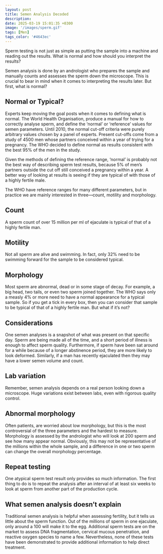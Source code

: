 ```yaml
---
layout: post
title: Semen Analysis Decoded
description: 
date: 2025-03-19 15:01:35 +0300
image: '/images/sperm.gif'
tags: [Men]
tags_color: '#4643ec'
---
```

Sperm testing is not just as simple as putting the sample into a machine and reading out the results. What is normal and how should you interpret the results?

Semen analysis is done by an andrologist who prepares the sample and manually counts and assesses the sperm down the microscope.  This is crucial to bear in mind when it comes to interpreting the results later. But first, what is normal?

## Normal or Typical?

Experts keep moving the goal posts when it comes to defining what is normal. The World Health Organisation, produce a manual for how to correctly analyse sperm, and define the ‘normal’ or ‘reference’ values for semen parameters. Until 2010, the normal cut-off criteria were purely arbitrary values chosen by a panel of experts. Present cut-offs come from a study of 4500 men whose partners conceived within a year of trying for a pregnancy. The WHO decided to define normal as results consistent with the best 95% of the men in the study.

Given the methods of defining the reference range, ‘normal’ is probably not the best way of describing sperm test results, because 5% of men’s partners outside the cut off still conceived a pregnancy within a year. A better way of looking at results is seeing if they are typical of with those of a highly fertile male.

The WHO have reference ranges for many different parameters, but in practice we are mainly interested in three—count, motility and morphology.

## Count

A sperm count of over 15 million per ml of ejaculate is typical of that of a highly fertile man.

## Motility

Not all sperm are alive and swimming. In fact, only 32% need to be swimming forward for the sample to be considered typical.

## Morphology

Most sperm are abnormal, dead or in some stage of decay. For example, a big head, two tails, or even two sperm joined together. The WHO says only a measly 4% or more need to have a normal appearance for a typical sample. So if you get a tick in every box, then you can consider that sample to be typical of that of a highly fertile man. But what if it’s not?

## Considerations

One semen analyses is a snapshot of what was present on that specific day. Sperm are being made all of the time, and a short period of illness is enough to affect sperm quality. Furthermore, if sperm have been sat around for a while because of a longer abstinence period, they are more likely to look deformed. Similarly, if a man has recently ejaculated then they may have a lower semen volume and count.  

## Lab variation

Remember, semen analysis depends on a real person looking down a microscope. Huge variations exist between labs, even with rigorous quality control.

## Abnormal morphology

Often patients, are worried about low morphology, but this is the most controversial of the three parameters and the hardest to measure. Morphology is assessed by the andrologist who will look at 200 sperm and see how many appear normal. Obviously, this may not be representative of the millions within the whole sample, and a difference in one or two sperm can change the overall morphology percentage.

## Repeat testing

One atypical sperm test result only provides so much information. The first thing to do is to repeat the analysis after an interval of at least six weeks to look at sperm from another part of the production cycle.

## What semen analysis doesn’t explain

Traditional semen analysis is helpful when assessing fertility, but it tells us little about the sperm function. Out of the millions of sperm in one ejaculate, only around a 100 will make it to the egg. Additional sperm tests are on the market to assess DNA fragmentation, cervical mucous penetration, and reactive oxygen species to name a few. Nevertheless, none of these tests have been demonstrated to provide additional information to help direct treatment.
